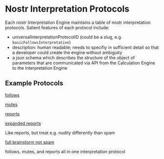 Nostr Interpretation Protocols
=====

Each nostr Interpretation Engine maintains a table of nostr interpretation protocols. Salient features of each protocol include:
- universalInterpretationProtocolID (could be a slug, e.g. `basicFollowsInterpretation`)
- description: human readable; needs to specifiy in sufficient detail so that a developer could create the engine without ambiguity
- a json schema which describes the structure of the object of parameters that are communicated via API from the Calculation Engine to the Interpretation Engine

## Example Protocols

[follows](./basicFollowsInterpretation.md)

[mutes](./basicMutesInterpretation.md)

[reports](./basicReportsInterpretation.md)

[expanded reports](./expandedReportsInterpretation.md)

Like reports, but treat e.g. nudity differently than spam

[full brainstorm not spam](./brainstormNotSpam.md)

follows, mutes, and reports all in one interpretation protocol
